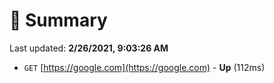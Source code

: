 # 📖 Summary
Last updated: **2/26/2021, 9:03:26 AM**

- `GET` [https://google.com](https://google.com) - **Up** (112ms)

